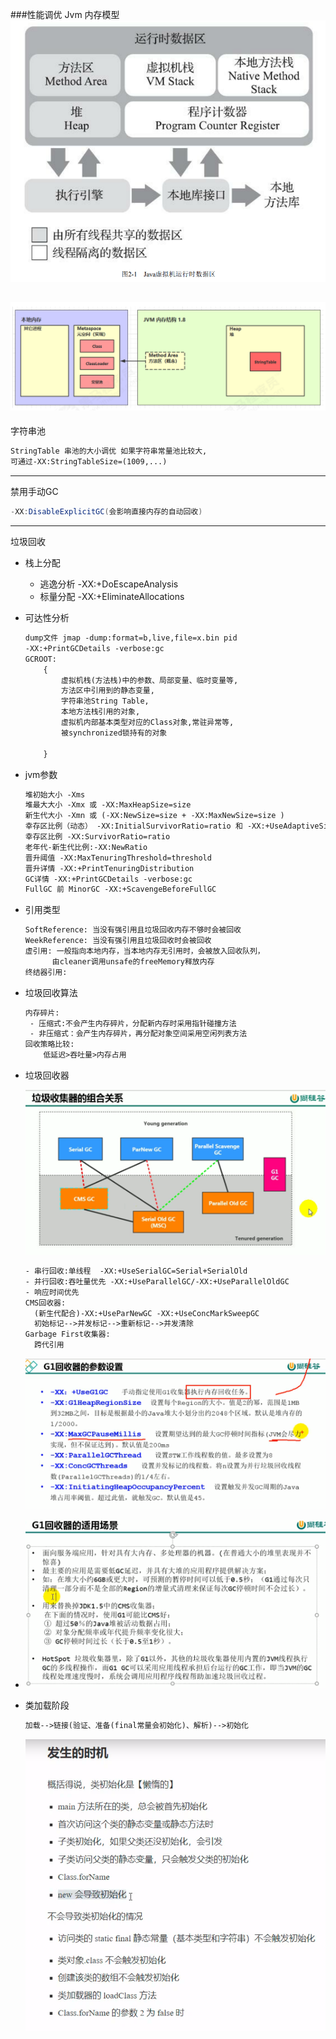 ###性能调优
Jvm 内存模型
![img_2.png](img_2.png)

![img_1.png](img_1.png)
---
字符串池
```html
StringTable 串池的大小调优 如果字符串常量池比较大,
可通过-XX:StringTableSize=(1009,...)
```
- - -
禁用手动GC
```java
-XX:DisableExplicitGC(会影响直接内存的自动回收)
```
---
垃圾回收  
 - 栈上分配
   - 逃逸分析 -XX:+DoEscapeAnalysis
   - 标量分配 -XX:+EliminateAllocations
   
 - 可达性分析
    ```html
    dump文件 jmap -dump:format=b,live,file=x.bin pid
    -XX:+PrintGCDetails -verbose:gc
    GCROOT:
        {
            虚拟机栈(方法栈)中的参数、局部变量、临时变量等,
            方法区中引用到的静态变量,
            字符串池String Table,
            本地方法栈引用的对象,
            虚拟机内部基本类型对应的Class对象,常驻异常等,
            被synchronized锁持有的对象
            
        }
    ```
    
 - jvm参数
   ```html
   堆初始大小 -Xms
   堆最大大小 -Xmx 或 -XX:MaxHeapSize=size
   新生代大小 -Xmn 或 (-XX:NewSize=size + -XX:MaxNewSize=size )
   幸存区比例（动态） -XX:InitialSurvivorRatio=ratio 和 -XX:+UseAdaptiveSizePolicy
   幸存区比例 -XX:SurvivorRatio=ratio
   老年代-新生代比例:-XX:NewRatio
   晋升阈值 -XX:MaxTenuringThreshold=threshold
   晋升详情 -XX:+PrintTenuringDistribution
   GC详情 -XX:+PrintGCDetails -verbose:gc
   FullGC 前 MinorGC -XX:+ScavengeBeforeFullGC
   ```
   
 - 引用类型
   ```html
   SoftReference: 当没有强引用且垃圾回收内存不够时会被回收
   WeekReference: 当没有强引用且垃圾回收时会被回收
   虚引用: 一般指向本地内存，当本地内存无引用时，会被放入回收队列，
         由cleaner调用unsafe的freeMemory释放内存
   终结器引用:
   ```

- 垃圾回收算法

    ```html
    内存碎片:
     - 压缩式:不会产生内存碎片，分配新内存时采用指针碰撞方法
     - 非压缩式：会产生内存碎片，再分配对象空间采用空闲列表方法
    回收策略比较:
        低延迟>吞吐量>内存占用
    ```

    

 - 垃圾回收器
   
   ![img_4.png](img_4.png)
   
   ```html
   - 串行回收:单线程  -XX:+UseSerialGC=Serial+SerialOld
   - 并行回收:吞吐量优先 -XX:+UseParallelGC/-XX:+UseParallelOldGC
   - 响应时间优先
   CMS回收器:
     (新生代配合)-XX:+UseParNewGC -XX:+UseConcMarkSweepGC
     初始标记-->并发标记-->重新标记-->并发清除
   Garbage First收集器:
     跨代引用
   
   ```
   ![image-20210924235412540](image-20210924235412540.png)
   
   
   
- ![image-20210925100925295](image-20210925100925295.png)

    

 - 类加载阶段
   
   ```html
   加载-->链接(验证、准备(final常量会初始化)、解析)-->初始化
   ```
   ![img_3.png](img_3.png)